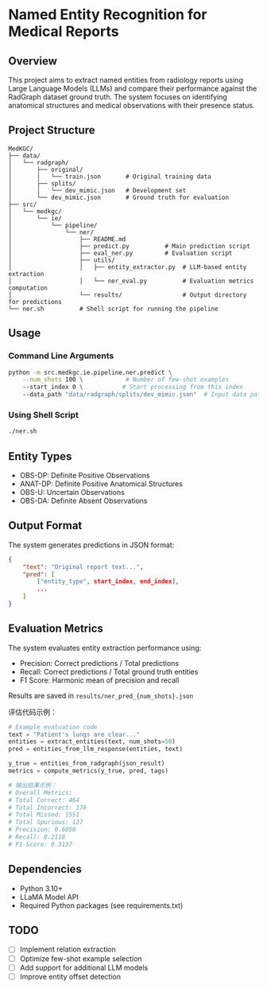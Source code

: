 # Named Entity Recognition for Medical Reports

## Overview
This project aims to extract named entities from radiology reports using Large Language Models (LLMs) and compare their performance against the RadGraph dataset ground truth. The system focuses on identifying anatomical structures and medical observations with their presence status.

## Project Structure
```
MedKGC/
├── data/
│   └── radgraph/
│       ├── original/
│       │   └── train.json       # Original training data
│       ├── splits/
│       │   └── dev_mimic.json   # Development set
│       └── dev_mimic.json       # Ground truth for evaluation
├── src/
│   └── medkgc/
│       └── ie/
│           └── pipeline/
│               └── ner/
│                   ├── README.md
│                   ├── predict.py          # Main prediction script
│                   ├── eval_ner.py         # Evaluation script
│                   ├── utils/
│                   │   ├── entity_extractor.py  # LLM-based entity extraction
│                   │   └── ner_eval.py          # Evaluation metrics computation
│                   └── results/                 # Output directory for predictions
└── ner.sh          # Shell script for running the pipeline
```

## Usage

### Command Line Arguments
```bash
python -m src.medkgc.ie.pipeline.ner.predict \
    --num_shots 100 \            # Number of few-shot examples
    --start_index 0 \           # Start processing from this index
    --data_path "data/radgraph/splits/dev_mimic.json"  # Input data path
```

### Using Shell Script
```bash
./ner.sh
```

## Entity Types
- OBS-DP: Definite Positive Observations
- ANAT-DP: Definite Positive Anatomical Structures
- OBS-U: Uncertain Observations
- OBS-DA: Definite Absent Observations

## Output Format
The system generates predictions in JSON format:
```json
{
    "text": "Original report text...",
    "pred": [
        ["entity_type", start_index, end_index],
        ...
    ]
}
```

## Evaluation Metrics
The system evaluates entity extraction performance using:
- Precision: Correct predictions / Total predictions
- Recall: Correct predictions / Total ground truth entities
- F1 Score: Harmonic mean of precision and recall

Results are saved in `results/ner_pred_{num_shots}.json`

评估代码示例：
```python
# Example evaluation code
text = "Patient's lungs are clear..."
entities = extract_entities(text, num_shots=50)
pred = entities_from_llm_response(entities, text)

y_true = entities_from_radgraph(json_result)
metrics = compute_metrics(y_true, pred, tags)

# 输出结果示例：
# Overall Metrics:
# Total Correct: 464
# Total Incorrect: 176
# Total Missed: 1551
# Total Spurious: 127
# Precision: 0.6050
# Recall: 0.2118
# F1 Score: 0.3137
```


## Dependencies
- Python 3.10+
- LLaMA Model API
- Required Python packages (see requirements.txt)

## TODO
- [ ] Implement relation extraction
- [ ] Optimize few-shot example selection
- [ ] Add support for additional LLM models
- [ ] Improve entity offset detection
